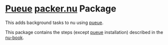 # [Pueue][] [packer.nu][] Package

This adds background tasks to nu using [pueue][].

This package contains the steps (except [pueue][] installation)
described in the [nu-book](https://www.nushell.sh/book/background_task.html#using-nu-with-pueue).

[packer.nu]: https://github.com/jan9103/packer.nu
[pueue]: https://github.com/Nukesor/pueue
